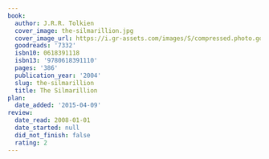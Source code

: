 ```yaml
---
book:
  author: J.R.R. Tolkien
  cover_image: the-silmarillion.jpg
  cover_image_url: https://i.gr-assets.com/images/S/compressed.photo.goodreads.com/books/1565193934l/7332._SX98_.jpg
  goodreads: '7332'
  isbn10: 0618391118
  isbn13: '9780618391110'
  pages: '386'
  publication_year: '2004'
  slug: the-silmarillion
  title: The Silmarillion
plan:
  date_added: '2015-04-09'
review:
  date_read: 2008-01-01
  date_started: null
  did_not_finish: false
  rating: 2
---
```

